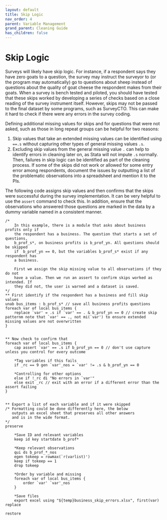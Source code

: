 ```yaml
---
layout: default
title: Skip Logic
nav_order: 4
parent: Variable Management
grand_parent: Cleaning Guide
has_children: false
---
```


# Skip Logic

Surveys will likely have skip logic. For instance, if a respondent says they have zero goats to a question, the survey may instruct the surveyor to (or the program may automatically) go to questions about sheep instead of questions about the quality of goat cheese the respondent makes from their goats. When a survey is bench tested and piloted, you should have tested that these skips worked by developing a series of checks based on a close reading of the survey instrument itself. However, skips may not be passed to the final dataset by some programs, such as SurveyCTO. This can make it hard to check if there were any errors in the survey coding.

Defining additional missing values for skips and for questions that were not asked, such as those in long repeat groups can be helpful for two reasons:
1. Skip values that take an extended missing values can be identified using `==.s` without capturing other types of general missing values `.s`.
1. Excluding skip values from the general missing value `.` can help to identify errors in cleaning later on, as Stata will not impute `.s` normally.
Then, failures in skip logic can be identified as part of the cleaning process. If some of the skips did not work or allowed for some entry error among respondents, document the issues by outputting a list of the problematic observations into a spreadsheet and mention it to the PIs. 

The following code assigns skip values and then confirms that the skips were successful during the survey implementation. It can be very helpful to use the `assert` command to check this.  In addition, ensure that the observations who answered those questions are marked in the data by a dummy variable named in a consistent manner.

```
/*
	In this example, there is a module that asks about business profits only if 
	the respondent has a business. The question that starts a set of questions, 
	b_prof_s*, on business profits is b_prof_yn. All questions should be skipped 
	if  b_prof_yn == 0, but the variables b_prof_s* exist if any respondent has 
	a business.

	First we assign the skip missing value to all observations if they do not
	have a value. Then we run an assert to confirm skips worked as intended. If
	they did not, the user is warned and a dataset is saved. 
*/
** First identify if the respondent has a business and fill skip values
unab bus_items : b_prof_s* // save all business profits questions
foreach var of local bus_items {
	replace `var' = .s if `var' == . & b_prof_yn == 0 // create skip patternm note that `var' == ., not mi(`var') to ensure extended missing values are not overwritten
}


** Now check to confirm that 
foreach var of local bus_items {
	cap assert `var' == .s if b_prof_yn == 0 // don't use capture unless you control for every outcome

	*Tag variables if this fails
	if _rc == 9 gen `var'_nos = `var' != .s & b_prof_yn == 0

	*Controlling for other options
	else if !_rc di "No errors in `var'"
	else exit _rc // exit with an error if a different error than the assert failing
}


** Export a list of each variable and if it were skipped
/* Formatting could be done differently here, the below
   outputs an excel sheet that preserves all other answers
   and is in the wide format.
*/
preserve

	*Save ID and relevant variables
	keep id key startdate b_prof* 

	*Keep relevant observations
	qui ds b_prof_*_nos
	egen tokeep = rowmax(`r(varlist)')
	keep if tokeep == 1
	drop tokeep

	*Order by variable and missing
	foreach var of local bus_items {
		order `var' `var'_nos
	}

	*Save files
	export excel using "${temp}business_skip_errors.xlsx", first(var) replace

restore

```